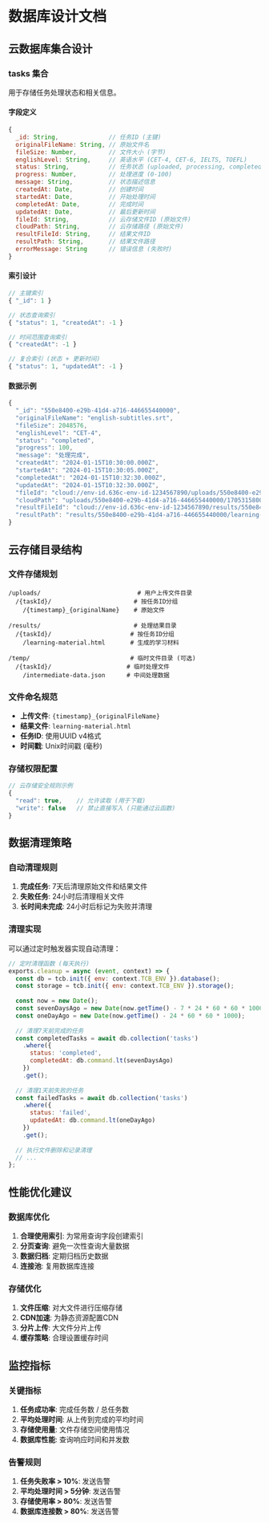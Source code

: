 # 数据库设计文档

## 云数据库集合设计

### tasks 集合

用于存储任务处理状态和相关信息。

#### 字段定义

```javascript
{
  _id: String,              // 任务ID (主键)
  originalFileName: String, // 原始文件名
  fileSize: Number,         // 文件大小 (字节)
  englishLevel: String,     // 英语水平 (CET-4, CET-6, IELTS, TOEFL)
  status: String,           // 任务状态 (uploaded, processing, completed, failed)
  progress: Number,         // 处理进度 (0-100)
  message: String,          // 状态描述信息
  createdAt: Date,          // 创建时间
  startedAt: Date,          // 开始处理时间
  completedAt: Date,        // 完成时间
  updatedAt: Date,          // 最后更新时间
  fileId: String,           // 云存储文件ID (原始文件)
  cloudPath: String,        // 云存储路径 (原始文件)
  resultFileId: String,     // 结果文件ID
  resultPath: String,       // 结果文件路径
  errorMessage: String      // 错误信息 (失败时)
}
```

#### 索引设计

```javascript
// 主键索引
{ "_id": 1 }

// 状态查询索引
{ "status": 1, "createdAt": -1 }

// 时间范围查询索引
{ "createdAt": -1 }

// 复合索引 (状态 + 更新时间)
{ "status": 1, "updatedAt": -1 }
```

#### 数据示例

```javascript
{
  "_id": "550e8400-e29b-41d4-a716-446655440000",
  "originalFileName": "english-subtitles.srt",
  "fileSize": 2048576,
  "englishLevel": "CET-4",
  "status": "completed",
  "progress": 100,
  "message": "处理完成",
  "createdAt": "2024-01-15T10:30:00.000Z",
  "startedAt": "2024-01-15T10:30:05.000Z",
  "completedAt": "2024-01-15T10:32:30.000Z",
  "updatedAt": "2024-01-15T10:32:30.000Z",
  "fileId": "cloud://env-id.636c-env-id-1234567890/uploads/550e8400-e29b-41d4-a716-446655440000/1705315800000_english-subtitles.srt",
  "cloudPath": "uploads/550e8400-e29b-41d4-a716-446655440000/1705315800000_english-subtitles.srt",
  "resultFileId": "cloud://env-id.636c-env-id-1234567890/results/550e8400-e29b-41d4-a716-446655440000/learning-material.html",
  "resultPath": "results/550e8400-e29b-41d4-a716-446655440000/learning-material.html"
}
```

## 云存储目录结构

### 文件存储规划

```
/uploads/                           # 用户上传文件目录
  /{taskId}/                       # 按任务ID分组
    /{timestamp}_{originalName}    # 原始文件

/results/                          # 处理结果目录
  /{taskId}/                      # 按任务ID分组
    /learning-material.html       # 生成的学习材料

/temp/                            # 临时文件目录 (可选)
  /{taskId}/                     # 临时处理文件
    /intermediate-data.json      # 中间处理数据
```

### 文件命名规范

- **上传文件**: `{timestamp}_{originalFileName}`
- **结果文件**: `learning-material.html`
- **任务ID**: 使用UUID v4格式
- **时间戳**: Unix时间戳 (毫秒)

### 存储权限配置

```javascript
// 云存储安全规则示例
{
  "read": true,    // 允许读取 (用于下载)
  "write": false   // 禁止直接写入 (只能通过云函数)
}
```

## 数据清理策略

### 自动清理规则

1. **完成任务**: 7天后清理原始文件和结果文件
2. **失败任务**: 24小时后清理相关文件
3. **长时间未完成**: 24小时后标记为失败并清理

### 清理实现

可以通过定时触发器实现自动清理：

```javascript
// 定时清理函数 (每天执行)
exports.cleanup = async (event, context) => {
  const db = tcb.init({ env: context.TCB_ENV }).database();
  const storage = tcb.init({ env: context.TCB_ENV }).storage();
  
  const now = new Date();
  const sevenDaysAgo = new Date(now.getTime() - 7 * 24 * 60 * 60 * 1000);
  const oneDayAgo = new Date(now.getTime() - 24 * 60 * 60 * 1000);
  
  // 清理7天前完成的任务
  const completedTasks = await db.collection('tasks')
    .where({
      status: 'completed',
      completedAt: db.command.lt(sevenDaysAgo)
    })
    .get();
    
  // 清理1天前失败的任务
  const failedTasks = await db.collection('tasks')
    .where({
      status: 'failed',
      updatedAt: db.command.lt(oneDayAgo)
    })
    .get();
    
  // 执行文件删除和记录清理
  // ...
};
```

## 性能优化建议

### 数据库优化

1. **合理使用索引**: 为常用查询字段创建索引
2. **分页查询**: 避免一次性查询大量数据
3. **数据归档**: 定期归档历史数据
4. **连接池**: 复用数据库连接

### 存储优化

1. **文件压缩**: 对大文件进行压缩存储
2. **CDN加速**: 为静态资源配置CDN
3. **分片上传**: 大文件分片上传
4. **缓存策略**: 合理设置缓存时间

## 监控指标

### 关键指标

1. **任务成功率**: 完成任务数 / 总任务数
2. **平均处理时间**: 从上传到完成的平均时间
3. **存储使用量**: 文件存储空间使用情况
4. **数据库性能**: 查询响应时间和并发数

### 告警规则

1. **任务失败率 > 10%**: 发送告警
2. **平均处理时间 > 5分钟**: 发送告警
3. **存储使用率 > 80%**: 发送告警
4. **数据库连接数 > 80%**: 发送告警
